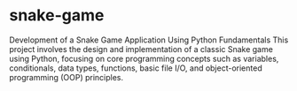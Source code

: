 # snake-game
Development of a Snake Game Application Using Python Fundamentals This project involves the design and implementation of a classic Snake game using Python, focusing on core programming concepts such as variables, conditionals, data types, functions, basic file I/O, and object-oriented programming (OOP) principles. 
